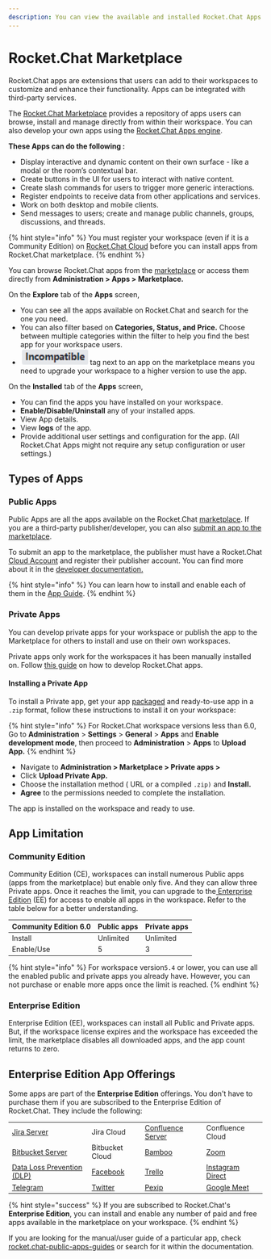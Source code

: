 ```yaml
---
description: You can view the available and installed Rocket.Chat Apps and manage them.
---
```


# Rocket.Chat Marketplace

Rocket.Chat apps are extensions that users can add to their workspaces to customize and enhance their functionality. Apps can be integrated with third-party services.

The [Rocket.Chat Marketplace](https://www.rocket.chat/marketplace) provides a repository of apps users can browse, install and manage directly from within their workspace. You can also develop your own apps using the [Rocket.Chat Apps engine](https://developer.rocket.chat/apps-engine).

**These Apps can do the following :**

* Display interactive and dynamic content on their own surface - like a modal or the room’s contextual bar.
* Create buttons in the UI for users to interact with native content.
* Create slash commands for users to trigger more generic interactions.
* Register endpoints to receive data from other applications and services.
* Work on both desktop and mobile clients.
* Send messages to users; create and manage public channels, groups, discussions, and threads.

{% hint style="info" %}
You must register your workspace (even if it is a Community Edition) on [Rocket.Chat Cloud](https://cloud.rocket.chat) before you can install apps from Rocket.Chat marketplace.
{% endhint %}

You can browse Rocket.Chat apps from the [marketplace](https://rocket.chat/marketplace) or access them directly from **Administration > Apps > Marketplace.**

On the **Explore** tab of the **Apps** screen,

* You can see all the apps available on Rocket.Chat and search for the one you need.
* You can also filter based on **Categories, Status, and Price.** Choose between multiple categories within the filter to help you find the best app for your workspace users.
* <img src="../../.gitbook/assets/image (917).png" alt="" data-size="line"> tag next to an app on the marketplace means you need to upgrade your workspace to a higher version to use the app.

On the **Installed** tab of the **Apps** screen,

* You can find the apps you have installed on your workspace.
* **Enable/Disable/Uninstall** any of your installed apps.
* View App details.
* View **logs** of the app.
* Provide additional user settings and configuration for the app. (All Rocket.Chat Apps might not require any setup configuration or user settings.)

## Types of Apps

### Public Apps

Public Apps are all the apps available on the Rocket.Chat [marketplace](https://www.rocket.chat/marketplace). If you are a third-party publisher/developer, you can also [submit an app to the marketplace](https://developer.rocket.chat/apps-engine/app-submission-to-the-marketplace).

To submit an app to the marketplace, the publisher must have a Rocket.Chat [Cloud Account](https://cloud.rocket.chat/login) and register their publisher account. You can find more about it in the [developer documentation. ](https://developer.rocket.chat/apps-engine/app-submission-to-the-marketplace)

{% hint style="info" %}
You can learn how to install and enable each of them in the [App Guide](rocket.chat-public-apps-guides/).
{% endhint %}

### Private Apps

You can develop private apps for your workspace or publish the app to the Marketplace for others to install and use on their own workspaces.

Private apps only work for the workspaces it has been manually installed on. Follow [this guide](https://developer.rocket.chat/apps-engine/getting-started/creating-an-app) on how to develop Rocket.Chat apps.

#### Installing a Private App

To install a Private app, get your app [packaged](https://developer.rocket.chat/apps-engine/app-submission-to-the-marketplace#package-the-app) and ready-to-use app in a `.zip` format, follow these instructions to install it on your workspace:

{% hint style="info" %}
For Rocket.Chat workspace versions less than 6.0, Go to **Administration** > **Settings** > **General** > **Apps** and **Enable development mode**, then proceed to **Administration** > **Apps** to **Upload App.**
{% endhint %}

* Navigate to **Administration  > Marketplace > Private apps >**&#x20;
* Click **Upload Private App.**
* Choose the installation method ( URL or a compiled `.zip)` and **Install.**
* **Agree** to the permissions needed to complete the installation.

The app is installed on the workspace and ready to use.

## App Limitation

### Community Edition

Community Edition (CE), workspaces can install numerous Public apps (apps from the marketplace) but enable only five. And they can allow three Private apps. Once it reaches the limit, you can upgrade to the[ Enterprise Edition](./#enterprise-edition) (EE) for access to enable all apps in the workspace.  Refer to the table below for a better understanding.

| Community Edition 6.0 | Public apps | Private apps |
| --------------------- | ----------- | ------------ |
| Install               | Unlimited   | Unlimited    |
| Enable/Use            | 5           | 3            |

{% hint style="info" %}
For workspace version`5.4` or lower, you can use all the enabled public and private apps you already have. However, you can not purchase or enable more apps once the limit is reached.&#x20;
{% endhint %}

### Enterprise Edition

Enterprise Edition (EE), workspaces can install all Public and Private apps. But, if the workspace license expires and the workspace has exceeded the limit, the marketplace disables all downloaded apps, and the app count returns to zero.

## Enterprise Edition App Offerings

Some apps are part of the **Enterprise Edition** offerings. You don't have to purchase them if you are subscribed to the Enterprise Edition of Rocket.Chat. They include the following:

|                                                                                              |                                                                                      |                                                                                                                                  |                                                                                                                 |
| -------------------------------------------------------------------------------------------- | ------------------------------------------------------------------------------------ | -------------------------------------------------------------------------------------------------------------------------------- | --------------------------------------------------------------------------------------------------------------- |
| [Jira Server](rocket.chat-public-apps-guides/atlassian/jira-server-integration.md)           | Jira Cloud                                                                           | [Confluence Server](rocket.chat-public-apps-guides/atlassian/confluence-server-integration.md)                                   | Confluence Cloud                                                                                                |
| [Bitbucket Server](rocket.chat-public-apps-guides/atlassian/bitbucket-server-integration.md) | Bitbucket Cloud                                                                      | [Bamboo](rocket.chat-public-apps-guides/atlassian/bamboo-integration.md)                                                         | [Zoom](rocket.chat-public-apps-guides/zoom.md)                                                                  |
| [Data Loss Prevention (DLP)](rocket.chat-public-apps-guides/data-loss-prevention-dlp-app.md) | [Facebook](https://docs.rocket.chat/guides/app-guides/omnichannel-apps/facebook-app) | [Trello](https://docs.rocket.chat/extend-rocket.chat-capabilities/rocket.chat-marketplace/rocket.chat-public-apps-guides/trello) | [Instagram Direct](rocket.chat-public-apps-guides/omnichannel-apps/instagram-direct/)                           |
| [Telegram](rocket.chat-public-apps-guides/omnichannel-apps/telegram-app/)                    | [Twitter](rocket.chat-public-apps-guides/omnichannel-apps/twitter-app/)              | [Pexip](../../use-rocket.chat/rocket.chat-conference-call/conference-call-admin-guide/pexip-app.md)                              | [Google Meet](../../use-rocket.chat/rocket.chat-conference-call/conference-call-admin-guide/google-meet-app.md) |

{% hint style="success" %}
If you are subscribed to Rocket.Chat's **Enterprise Edition**, you can install and enable any number of paid and free apps available in the marketplace on your workspace.
{% endhint %}

If you are looking for the manual/user guide of a particular app, check [rocket.chat-public-apps-guides](rocket.chat-public-apps-guides/ "mention") or search for it within the documentation.
